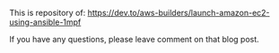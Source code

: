 This is repository of:
https://dev.to/aws-builders/launch-amazon-ec2-using-ansible-1mpf

If you have any questions, please leave comment on that blog post.
